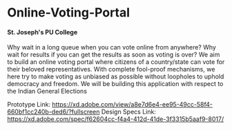 # Online-Voting-Portal
#### St. Joseph's PU College
Why wait in a long queue when you can vote online from anywhere? Why wait for results if you can get the results as soon as voting is over? We aim to build an online voting portal where citizens of a country/state can vote for their beloved representatives. With complete fool-proof mechanisms, we here try to make voting as unbiased as possible without loopholes to uphold democracy and freedom. We will be building this application with respect to the Indian General Elections


Prototype Link: https://xd.adobe.com/view/a8e7d6e4-ee95-49cc-58f4-660bf1cc240b-ded6/?fullscreen
Design Specs Link: https://xd.adobe.com/spec/f62604cc-f4a4-412d-41de-3f3315b5aaf9-8017/
